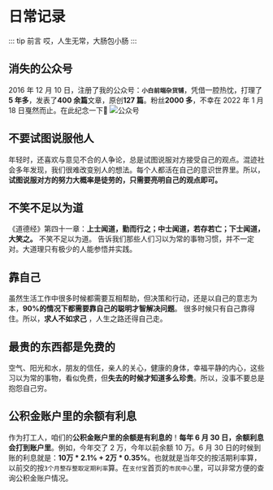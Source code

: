 # 日常记录

::: tip 前言
哎，人生无常，大肠包小肠
:::

## 消失的公众号

2016 年 12 月 10 日，注册了我的公众号：**`小白前端杂货铺`**，凭借一腔热忱，打理了**5 年多**，发表了**400 余篇**文章，原创**127 篇**。粉丝**2000 多**，不幸在 2022 年 1 月 18 日戛然而止。在此纪念一下:pray:
![公众号](/blog/life/l1.png)

## 不要试图说服他人

年轻时，还喜欢与意见不合的人争论，总是试图说服对方接受自己的观点。混迹社会多年发现，我们很难改变别人的想法。每个人都活在自己的意识世界里。所以，**试图说服对方的努力大概率是徒劳的，只需要亮明自己的观点即可。**

## 不笑不足以为道

《道德经》第四十一章：**上士闻道，勤而行之；中士闻道，若存若亡；下士闻道，大笑之。** 不笑不足以为道。 告诉我们那些人们习以为常的事物习惯，并不一定对。大道理只有极少的人能参悟并实践。

## 靠自己

虽然生活工作中很多时候都需要互相帮助，但决策和行动，还是以自己的意志为本，**90%的情况下都需要靠自己的聪明才智解决问题**。 很多时候只有自己靠得住。所以，**求人不如求己** ，人生之路还得自己走。

## 最贵的东西都是免费的

空气、阳光和水，朋友的信任，亲人的关心，健康的身体，幸福平静的内心，这些习以为常的事物，看似免费，但**失去的时候才知道多么珍贵**。所以，没事不要总是抱怨自己穷。

## 公积金账户里的余额有利息

作为打工人，咱们的**公积金账户里的余额是有利息的**！**每年 6 月 30 日，余额利息会打到账户里**。例如，今年交了 2 万，今年以前余额 10 万。6 月 30 日的时候到账的利息就是：**10万 * 2.1% + 2万 * 0.35%**。也就就是当年交的按活期利率算，以前交的按`3个月整存整取定期利率`算。在`支付宝`首页的`市民中心`里，可以非常方便的查询公积金账户情况。
